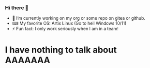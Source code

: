 ### Hi there 👋

<!--
**Midou36O/Midou36O** is a ✨ _special_ ✨ repository because its `README.md` (this file) appears on your GitHub profile.-->

- 🔭 I’m currently working on my org or some repo on gitea or github.
- ⌨ My favorite OS: Artix Linux (Go to hell Windows 10/11)
- ⚡ Fun fact: I only work seriously when I am in a team!
# I have nothing to talk about AAAAAAA
